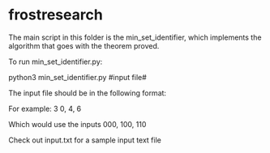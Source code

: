 # frostresearch

The main script in this folder is the min_set_identifier, which implements the algorithm that goes with the theorem proved.

To run min_set_identifier.py:

python3 min_set_identifier.py #input file#

The input file should be in the following format:

<the number of dimensions>
<the binary index, of each number, you want to include>

For example:
3
0, 4, 6

Which would use the inputs 000, 100, 110

Check out input.txt for a sample input text file
